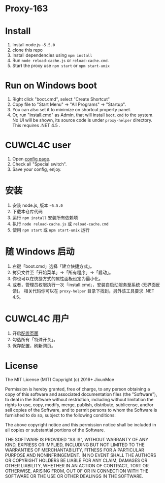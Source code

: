 # Proxy-163

# Install
1. Install node.js `~5.5.0`
2. clone this repo
3. Install dependencies using `npm install`
4. Run `node reload-cache.js` or `reload-cache.cmd`.
5. Start the proxy use `npm start` or `npm start-unix`

# Run on Windows boot
1. Right click "boot.cmd", select "Create Shortcut"
2. Copy file to "Start Menu" -> "All Programs" -> "Startup".
3. You can also set it to minimize on shortcut property panel.
4. Or, run "install.cmd" as Admin, that will install `boot.cmd` to the system.
No UI will be shown, its source code is under `proxy-helper` directory.
This requires .NET 4.5 .

# CUWCL4C user
1. Open [config page](https://jixunmoe.github.io/cuwcl4c/config/).
2. Check all "Special switch".
3. Save your config, enjoy.

# 安装
1. 安装 node.js, 版本 `~5.5.0`
2. 下载本仓库代码
3. 运行 `npm install` 安装所有依赖项
4. 执行 `node reload-cache.js` 或 `reload-cache.cmd`
5. 使用 `npm start` 或 `npm start-unix` 运行

# 随 Windows 启动
1. 右键「boot.cmd」选择「建立快捷方式」。
2. 拷贝文件至「开始菜单」->「所有程序」->「启动」。
3. 你也可以在快捷方式的属性面板设定为最小化。
4. 或者，管理员权限执行一次「install.cmd」，安装自启动服务至系统 (无界面反馈)。
相关代码你可以在 `proxy-helper` 目录下找到，另外该工具要求 .NET 4.5。

# CUWCL4C 用户
1. 开启[配置页面](https://jixunmoe.github.io/cuwcl4c/config/)
2. 勾选所有「特殊开关」。
3. 保存配置，刷新网页。

# License
The MIT License (MIT)
Copyright (c) 2016+ JixunMoe

Permission is hereby granted, free of charge, to any person obtaining a copy of this software and associated documentation files (the "Software"), to deal in the Software without restriction, including without limitation the rights to use, copy, modify, merge, publish, distribute, sublicense, and/or sell copies of the Software, and to permit persons to whom the Software is furnished to do so, subject to the following conditions:

The above copyright notice and this permission notice shall be included in all copies or substantial portions of the Software.

THE SOFTWARE IS PROVIDED "AS IS", WITHOUT WARRANTY OF ANY KIND, EXPRESS OR IMPLIED, INCLUDING BUT NOT LIMITED TO THE WARRANTIES OF MERCHANTABILITY, FITNESS FOR A PARTICULAR PURPOSE AND NONINFRINGEMENT. IN NO EVENT SHALL THE AUTHORS OR COPYRIGHT HOLDERS BE LIABLE FOR ANY CLAIM, DAMAGES OR OTHER LIABILITY, WHETHER IN AN ACTION OF CONTRACT, TORT OR OTHERWISE, ARISING FROM, OUT OF OR IN CONNECTION WITH THE SOFTWARE OR THE USE OR OTHER DEALINGS IN THE SOFTWARE.


